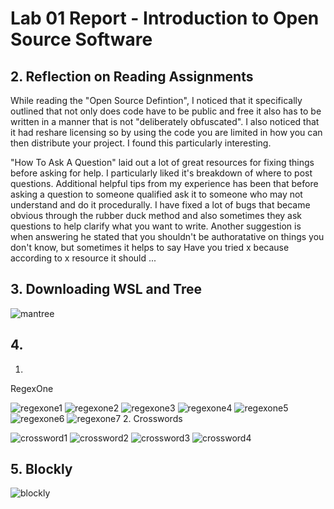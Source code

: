 # Lab 01 Report - Introduction to Open Source Software

## 2. Reflection on Reading Assignments
While reading the "Open Source Defintion", I noticed that it specifically outlined that not only does code have to be public and free it also has to be written in a manner that is not "deliberately obfuscated". I also noticed that it had reshare licensing so by using the code you are limited in how you can then distribute your project. I found this particularly interesting. 

"How To Ask A Question" laid out a lot of great resources for fixing things before asking for help. I particularly liked it's breakdown of where to post questions. Additional helpful tips from my experience has been that before asking a question to someone qualified ask it to someone who may not understand and do it procedurally. I have fixed a lot of bugs that became obvious through the rubber duck method and also sometimes they ask questions to help clarify what you want to write. Another suggestion is when answering he stated that you shouldn't be authoratative on things you don't know, but sometimes it helps to say Have you tried x because according to x resource it should ...


## 3. Downloading WSL and Tree
![mantree](https://user-images.githubusercontent.com/44532905/149565373-a8215478-c3df-4d36-8524-9d28ea025d38.PNG)

## 4.
1.
RegexOne

 
![regexone1](https://user-images.githubusercontent.com/44532905/149566891-8ee88795-d988-48f2-92be-7b2e344931bd.PNG)
![regexone2](https://user-images.githubusercontent.com/44532905/149567343-befd9b58-a4a3-4425-96ad-0f0f5ba72ac2.PNG)
![regexone3](https://user-images.githubusercontent.com/44532905/149574398-eb68d382-07f9-4a5b-a817-87e154ae34af.PNG)
![regexone4](https://user-images.githubusercontent.com/44532905/149574414-cc0e7b7e-0c4c-4a12-9da9-fcc98adfb76c.PNG)
![regexone5](https://user-images.githubusercontent.com/44532905/149574694-b3cbde2e-3f7f-48c3-a081-aaa59b8ff031.PNG)
![regexone6](https://user-images.githubusercontent.com/44532905/149574681-5d5422ff-e727-4719-b0f3-fd16266051c3.PNG)
![regexone7](https://user-images.githubusercontent.com/44532905/149574589-850be833-941b-49fa-86f1-e4c9f00d3166.PNG)
2.
Crosswords
 
![crossword1](https://user-images.githubusercontent.com/44532905/149577236-7e5bb49d-e4f1-47ef-a6df-461d11ce4eef.PNG)
![crossword2](https://user-images.githubusercontent.com/44532905/149577258-6ed058b2-c483-4ba3-ae1e-37a7d8ac2e43.PNG)
![crossword3](https://user-images.githubusercontent.com/44532905/149577255-dc49cb30-cc6c-49dd-9a52-b9cd0e9c7877.PNG)
![crossword4](https://user-images.githubusercontent.com/44532905/149577259-1dea32dc-bba8-48ca-9a03-a0fa82bca643.PNG)

## 5. Blockly
![blockly](https://user-images.githubusercontent.com/44532905/149580005-0ff1a9a3-2980-4522-9f5a-4acad41e1885.PNG) 
